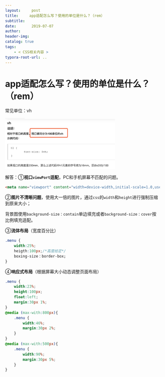 ```yaml
---
layout:     post
title:     app适配怎么写？使用的单位是什么？（rem）
subtitle:  
date:       2019-07-07
author:     
header-img: 
catalog: true
tags:
    - < CSS相关内容 >
typora-root-url: ..
---
```




# app适配怎么写？使用的单位是什么？（rem）



常见单位：vh

<img src="/../img/assets_2019/image-20200508085234789.png" alt="image-20200508085234789" style="zoom:35%;" />

解答：①**视口`viewPort`适配**，PC和手机屏幕不匹配的问题。

```html
<meta name="viewport" content="width=device-width,initial-scale=1.0,user-scale=no,maximum-scale=1.0,minimum-scale=1.0">
```

②**图片不清晰问题**，使用大一倍的图片，通过`css`的`width`和`height`进行强制压缩到原来大小；

背景图使用`background-size：contain`单边填充或者`background-size：cover`按比例填充适配。

③**流体布局**（宽度百分比）

```css
.menu {
    width:25%;
    heigth:100px;/*高度给定*/
    boxing-size：border-box;
}
```

④**响应式布局**（根据屏幕大小动态调整页面布局）

```css
.menu {
    width:23%;
    height:100px;
    float:left;
    margin:30px 1%;
}
@media (max-with:800px){
    .menu {
        width:46%;
        margin:30px 2%;
    }
}
@media (max-with:500px){
    .menu {
        width:90%;
        margin:30px 5%;
    }
}
```

